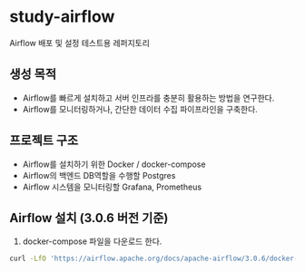 # study-airflow
Airflow 배포 및 설정 테스트용 레퍼지토리

## 생성 목적
- Airflow를 빠르게 설치하고 서버 인프라를 충분히 활용하는 방법을 연구한다.
- Airflow를 모니터링하거나, 간단한 데이터 수집 파이프라인을 구축한다.

## 프로젝트 구조
- Airflow를 설치하기 위한 Docker / docker-compose
- Airflow의 백엔드 DB역할을 수행할 Postgres
- Airflow 시스템을 모니터링할 Grafana, Prometheus

## Airflow 설치 (3.0.6 버전 기준)
1. docker-compose 파일을 다운로드 한다.
```bash
curl -LfO 'https://airflow.apache.org/docs/apache-airflow/3.0.6/docker-compose.yaml'
```